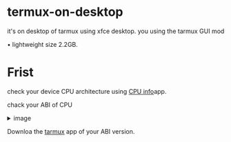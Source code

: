 # termux-on-desktop
it's on desktop of tarmux using xfce desktop. you using the tarmux GUI mod 

• lightweight size 2.2GB.
# Frist

 check your device CPU architecture using [CPU info](https://play.google.com/store/apps/details?id=com.kgurgul.cpuinfo)app.
 
chack your ABI of CPU
<details>
<summary>image</summary>
 
![image1](https://github.com/Iamnod/termux-on-desktop/assets/166691075/68bb34b8-7380-4621-ac8f-601cbc737589)

</details>

 Downloa the [tarmux](https://github.com/termux/termux-app/releases/tag/v0.118.0) app of your ABI version.
